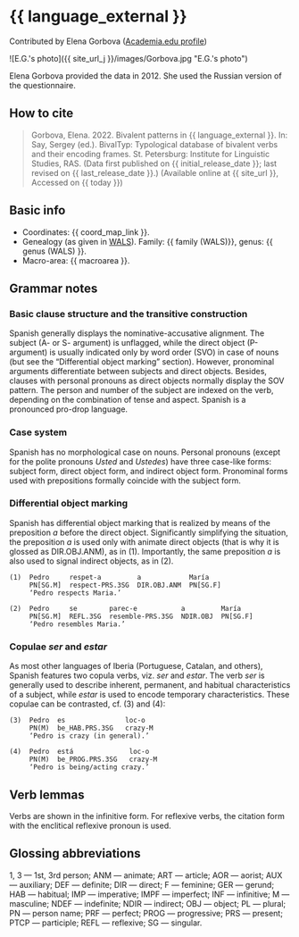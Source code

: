 # {{ language_external }}
Contributed by Elena Gorbova ([Academia.edu profile](https://independent.academia.edu/ElenaGorbova))

![E.G.'s photo]({{ site_url_j }}/images/Gorbova.jpg "E.G.'s photo")

Elena Gorbova provided the data in 2012. She used the Russian version of the questionnaire. 

## How to cite
> Gorbova, Elena. 2022. Bivalent patterns in {{ language_external }}. 
> In: Say, Sergey (ed.). BivalTyp: 
> Typological database of bivalent verbs and their encoding frames. 
> St. Petersburg: Institute for Linguistic Studies, RAS. 
> (Data first published on {{ initial_release_date }}; last revised on {{ last_release_date }}.) 
> (Available online at {{ site_url }}, Accessed on {{ today }})

## Basic info
- Coordinates: {{ coord_map_link }}.
- Genealogy (as given in [WALS](https://wals.info/)). Family: {{ family (WALS)}}, genus: {{ genus (WALS) }}.
- Macro-area: {{ macroarea }}. 

## Grammar notes

### Basic clause structure and the transitive construction

Spanish generally displays the nominative-accusative alignment. The subject (A- or S- argument) is unflagged, while the direct object (P-argument) is usually indicated only by word order (SVO) in case of nouns (but see the “Differential object marking” section). However, pronominal arguments differentiate between subjects and direct objects. Besides, clauses with personal pronouns as direct objects normally display the SOV pattern. The person and number of the subject are indexed on the verb, depending on the combination of tense and aspect. Spanish is a pronounced pro-drop language.

### Case system

Spanish has no morphological case on nouns. Personal pronouns (except for the polite pronouns *Usted* and *Ustedes*) have three case-like forms: subject form, direct object form, and indirect object form. Pronominal forms used with prepositions formally coincide with the subject form.

### Differential object marking
Spanish has differential object marking that is realized by means of the preposition *a* before the direct object. Significantly simplifying the situation, the preposition *a* is used only with animate direct objects (that is why it is glossed as DIR.OBJ.ANM), as in (1). Importantly, the same preposition *a* is also used to signal indirect objects, as in (2).

```
(1)  Pedro     respet-a         a            María
     PN[SG.M]  respect-PRS.3SG  DIR.OBJ.ANM  PN[SG.F]
     ‘Pedro respects Maria.’

(2)  Pedro     se        parec-e           a         María
     PN[SG.M]  REFL.3SG  resemble-PRS.3SG  NDIR.OBJ  PN[SG.F]
     ‘Pedro resembles Maria.’

```
### Copulae *ser* and *estar*

As most other languages of Iberia (Portuguese, Catalan, and others), Spanish features two copula verbs, viz. *ser* and *estar*. The verb *ser* is generally used to describe inherent, permanent, and habitual characteristics of a subject, while *estar* is used to encode temporary characteristics. These copulae can be contrasted, cf. (3) and (4):

```
(3)  Pedro  es               loc-o
     PN(M)  be_HAB.PRS.3SG   crazy-M
     ‘Pedro is crazy (in general).’

(4)  Pedro  está              loc-o
     PN(M)  be_PROG.PRS.3SG   crazy-M
     ‘Pedro is being/acting crazy.’

```
## Verb lemmas

Verbs are shown in the infinitive form. For reflexive verbs, the citation form with the enclitical reflexive pronoun is used.

## Glossing abbreviations

1, 3 — 1st, 3rd person; ANM — animate; ART — article; AOR — aorist; AUX — auxiliary; DEF — definite; DIR — direct; F — feminine; GER — gerund; HAB — habitual; IMP — imperative; IMPF — imperfect; INF — infinitive; M — masculine; NDEF — indefinite; NDIR — indirect; OBJ — object; PL — plural; PN — person name; PRF — perfect; PROG — progressive; PRS — present; PTCP — participle; REFL — reflexive; SG — singular.
